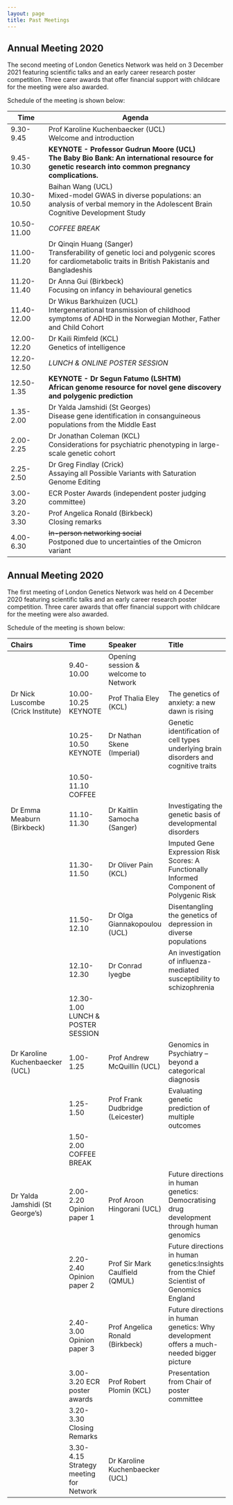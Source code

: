 ```yaml
---
layout: page
title: Past Meetings
---
```


## Annual Meeting 2020

The second meeting of London Genetics Network was held on 3 December 2021 featuring scientific talks and an early career research poster competition. Three carer awards that offer financial support with childcare for the meeting were also awarded.  

Schedule of the meeting is shown below:

| Time        	| Agenda                                                                                                                                                   	|
|-------------	|----------------------------------------------------------------------------------------------------------------------------------------------------------	|
| 9.30-9.45   	| Prof Karoline Kuchenbaecker (UCL) <br> Welcome and introduction <br>                                                                                                                            	|
| 9.45-10.30  	| **KEYNOTE - Professor Gudrun Moore (UCL) <br> The Baby Bio Bank: An international resource for genetic research into common pregnancy complications.**   	|
| 10.30-10.50 	| Baihan Wang (UCL) <br> Mixed-model GWAS in diverse populations: an analysis of verbal memory in the Adolescent Brain Cognitive Development Study                                                                                                                 	|
| 10.50-11.00 	| *COFFEE BREAK*                                                                                                                                           	|
| 11.00-11.20 	| Dr Qinqin Huang (Sanger) <br> Transferability of genetic loci and polygenic scores for cardiometabolic traits in British Pakistanis and Bangladeshis     	|
| 11.20-11.40 	| Dr Anna Gui (Birkbeck) <br> Focusing on infancy in behavioural genetics                                                                                  	|
| 11.40-12.00 	| Dr Wikus Barkhuizen (UCL) <br> Intergenerational transmission of childhood symptoms of ADHD in the Norwegian Mother, Father and Child Cohort             	|
| 12.00-12.20 	| Dr Kaili Rimfeld (KCL) <br> Genetics of intelligence                                                                                                     	|
| 12.20-12.50 	| *LUNCH & ONLINE POSTER SESSION*                                                                                                                          	|
| 12.50-1.35  	| **KEYNOTE - Dr Segun Fatumo (LSHTM) <br> African genome resource for novel gene discovery and polygenic prediction**                                     	|
| 1.35-2.00   	| Dr Yalda Jamshidi (St Georges) <br> Disease gene identification in consanguineous populations from the Middle East                                       	|
| 2.00-2.25   	| Dr Jonathan Coleman (KCL) <br> Considerations for psychiatric phenotyping in large-scale genetic cohort                                                  	|
| 2.25-2.50   	| Dr Greg Findlay (Crick) <br> Assaying all Possible Variants with Saturation Genome Editing                                                               	|
| 3.00-3.20   	| ECR Poster Awards (independent poster judging committee)                                                                                                 	|
| 3.20-3.30   	| Prof Angelica Ronald (Birkbeck) <br> Closing remarks                                                                                                                                          	|
| 4.00-6.30   	| <s>In-person networking social</s> <br> Postponed due to uncertainties of the Omicron variant                                                      |

## Annual Meeting 2020

The first meeting of London Genetics Network was held on 4 December 2020 featuring scientific talks and an early career research poster competition. Three carer awards that offer financial support with childcare for the meeting were also awarded.  

Schedule of the meeting is shown below:


| Chairs | Time | Speaker | Title |
| :--- | :--- | :--- | :--- |
|  | 9.40-10.00 | Opening session & welcome to Network |  |
| Dr Nick Luscombe (Crick Institute) | 10.00-10.25 KEYNOTE | Prof Thalia Eley (KCL) | The genetics of anxiety: a new dawn is rising |
|  | 10.25-10.50 KEYNOTE | Dr Nathan Skene (Imperial) | Genetic identification of cell types underlying brain disorders and cognitive traits |
|  | 10.50-11.10 COFFEE |  |  |
| Dr Emma Meaburn (Birkbeck) | 11.10-11.30 | Dr Kaitlin Samocha (Sanger) | Investigating the genetic basis of developmental disorders |
|  | 11.30-11.50 | Dr Oliver Pain (KCL) | Imputed Gene Expression Risk Scores: A Functionally Informed Component of Polygenic Risk |
|  | 11.50-12.10 | Dr Olga Giannakopoulou (UCL) | Disentangling the genetics of depression in diverse populations |
|  | 12.10-12.30 | Dr Conrad Iyegbe | An investigation of influenza-mediated susceptibility to schizophrenia |
|  | 12.30-1.00 LUNCH & POSTER SESSION |  |  |
| Dr Karoline Kuchenbaecker (UCL) | 1.00-1.25 | Prof Andrew McQuillin (UCL) | Genomics in Psychiatry – beyond a categorical diagnosis |
|  | 1.25-1.50 | Prof Frank Dudbridge (Leicester) | Evaluating genetic prediction of multiple outcomes |
|  | 1.50-2.00 COFFEE BREAK |  |  |
| Dr Yalda Jamshidi (St George’s) | 2.00-2.20 Opinion paper 1 | Prof Aroon Hingorani (UCL) | Future directions in human genetics: Democratising drug development through human genomics |
|  | 2.20-2.40 Opinion paper 2 | Prof Sir Mark Caulfield (QMUL) | Future directions in human genetics:Insights from the Chief Scientist of Genomics England |
|  | 2.40-3.00 Opinion paper 3 | Prof Angelica Ronald (Birkbeck) | Future directions in human genetics: Why development offers a much-needed bigger picture |
|  | 3.00-3.20 ECR poster awards | Prof Robert Plomin (KCL) | Presentation from Chair of poster committee |
|  | 3.20-3.30 Closing Remarks |  |  |
|  | 3.30-4.15 Strategy meeting for Network | Dr Karoline Kuchenbaecker (UCL) |  |



